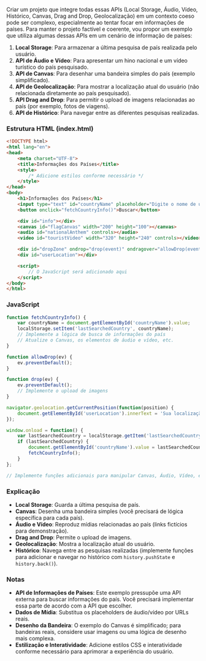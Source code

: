 Criar um projeto que integre todas essas APIs (Local Storage, Áudio, Vídeo, Histórico, Canvas, Drag and Drop, Geolocalização) em um contexto coeso pode ser complexo, especialmente ao tentar focar em informações de países. Para manter o projeto factível e coerente, vou propor um exemplo que utiliza algumas dessas APIs em um cenário de informação de países:

1. **Local Storage**: Para armazenar a última pesquisa de país realizada pelo usuário.
2. **API de Áudio e Vídeo**: Para apresentar um hino nacional e um vídeo turístico do país pesquisado.
3. **API de Canvas**: Para desenhar uma bandeira simples do país (exemplo simplificado).
4. **API de Geolocalização**: Para mostrar a localização atual do usuário (não relacionada diretamente ao país pesquisado).
5. **API Drag and Drop**: Para permitir o upload de imagens relacionadas ao país (por exemplo, fotos de viagens).
6. **API de Histórico**: Para navegar entre as diferentes pesquisas realizadas.

### Estrutura HTML (index.html)

```html
<!DOCTYPE html>
<html lang="en">
<head>
    <meta charset="UTF-8">
    <title>Informações dos Países</title>
    <style>
        /* Adicione estilos conforme necessário */
    </style>
</head>
<body>
    <h1>Informações dos Países</h1>
    <input type="text" id="countryName" placeholder="Digite o nome de um país">
    <button onclick="fetchCountryInfo()">Buscar</button>

    <div id="info"></div>
    <canvas id="flagCanvas" width="200" height="100"></canvas>
    <audio id="nationalAnthem" controls></audio>
    <video id="touristVideo" width="320" height="240" controls></video>

    <div id="dropZone" ondrop="drop(event)" ondragover="allowDrop(event)">Arraste imagens aqui</div>
    <div id="userLocation"></div>

    <script>
        // O JavaScript será adicionado aqui
    </script>
</body>
</html>
```

### JavaScript

```javascript
function fetchCountryInfo() {
    var countryName = document.getElementById('countryName').value;
    localStorage.setItem('lastSearchedCountry', countryName);
    // Implemente a lógica de busca de informações do país
    // Atualize o Canvas, os elementos de áudio e vídeo, etc.
}

function allowDrop(ev) {
    ev.preventDefault();
}

function drop(ev) {
    ev.preventDefault();
    // Implemente o upload de imagens
}

navigator.geolocation.getCurrentPosition(function(position) {
    document.getElementById('userLocation').innerText = 'Sua localização: Latitude: ' + position.coords.latitude + ', Longitude: ' + position.coords.longitude;
});

window.onload = function() {
    var lastSearchedCountry = localStorage.getItem('lastSearchedCountry');
    if (lastSearchedCountry) {
        document.getElementById('countryName').value = lastSearchedCountry;
        fetchCountryInfo();
    }
};

// Implemente funções adicionais para manipular Canvas, Áudio, Vídeo, etc.
```

### Explicação

- **Local Storage**: Guarda a última pesquisa de país.
- **Canvas**: Desenha uma bandeira simples (você precisará de lógica específica para cada país).
- **Áudio e Vídeo**: Reproduz mídias relacionadas ao país (links fictícios para demonstração).
- **Drag and Drop**: Permite o upload de imagens.
- **Geolocalização**: Mostra a localização atual do usuário.
- **Histórico**: Navega entre as pesquisas realizadas (implemente funções para adicionar e navegar no histórico com `history.pushState` e `history.back()`).

### Notas

- **API de Informações de Países**: Este exemplo pressupõe uma API externa para buscar informações do país. Você precisará implementar essa parte de acordo com a API que escolher.
- **Dados de Mídia**: Substitua os placeholders de áudio/vídeo por URLs reais.
- **Desenho da Bandeira**: O exemplo do Canvas é simplificado; para bandeiras reais, considere usar imagens ou uma lógica de desenho mais complexa.
- **Estilização e Interatividade**: Adicione estilos CSS e interatividade conforme necessário para aprimorar a experiência do usuário.